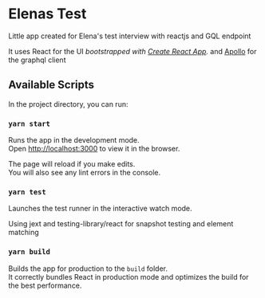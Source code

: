 # Elenas Test

Little app created for Elena's test interview with reactjs and GQL endpoint

It uses React for the UI _bootstrapped with [Create React App](https://github.com/facebook/create-react-app)._
and [Apollo](https://www.apollographql.com/docs/react/) for the graphql client


## Available Scripts

In the project directory, you can run:

### `yarn start`

Runs the app in the development mode.<br />
Open [http://localhost:3000](http://localhost:3000) to view it in the browser.

The page will reload if you make edits.<br />
You will also see any lint errors in the console.

### `yarn test`

Launches the test runner in the interactive watch mode.<br />

Using jext and testing-library/react for snapshot testing and element matching

### `yarn build`

Builds the app for production to the `build` folder.<br />
It correctly bundles React in production mode and optimizes the build for the best performance.

